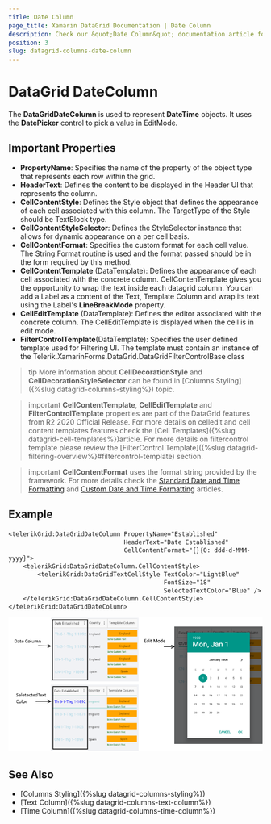 ```yaml
---
title: Date Column
page_title: Xamarin DataGrid Documentation | Date Column
description: Check our &quot;Date Column&quot; documentation article for Telerik DataGrid for Xamarin control.
position: 3
slug: datagrid-columns-date-column
---
```


# DataGrid DateColumn

The **DataGridDateColumn** is used to represent **DateTime** objects. It uses the **DatePicker** control to pick a value in EditMode.

## Important Properties

* **PropertyName**: Specifies the name of the property of the object type that represents each row within the grid.
* **HeaderText**: Defines the content to be displayed in the Header UI that represents the column.
* **CellContentStyle**: Defines the Style object that defines the appearance of each cell associated with this column. The TargetType of the Style should be TextBlock type.
* **CellContentStyleSelector**: Defines the StyleSelector instance that allows for dynamic appearance on a per cell basis.
* **CellContentFormat**: Specifies the custom format for each cell value. The String.Format routine is used and the format passed should be in the form required by this method.
* **CellContentTemplate** (DataTemplate): Defines the appearance of each cell associated with the concrete column. CellContenTemplate gives you the opportunity to wrap the text inside each datagrid column. You can add a Label as a content of the Text, Template Column and wrap its text using the Label's **LineBreakMode** property.
* **CellEditTemplate** (DataTemplate): Defines the editor associated with the concrete column. The CellEditTemplate is displayed when the cell is in edit mode.
* **FilterControlTemplate**(DataTemplate): Specifies the user defined template used for Filtering UI. The template must contain an instance of the Telerik.XamarinForms.DataGrid.DataGridFilterControlBase class

>tip More information about **CellDecorationStyle** and  **CellDecorationStyleSelector** can be found in [Columns Styling]({%slug datagrid-columns-styling%}) topic.

>important **CellContentTemplate**, **CellEditTemplate** and **FilterControlTemplate** properties are part of the DataGrid features from R2 2020 Official Release. For more details on celledit and cell content templates features check the [Cell Templates]({%slug datagrid-cell-templates%})article. For more details on filtercontrol template please review the [FilterControl Template]({%slug datagrid-filtering-overview%}#filtercontrol-template) section.

>important **CellContentFormat** uses the format string provided by the framework. For more details check the [Standard Date and Time Formatting](https://docs.microsoft.com/en-us/dotnet/standard/base-types/standard-date-and-time-format-strings) and [Custom Date and Time Formatting](https://docs.microsoft.com/en-us/dotnet/standard/base-types/custom-date-and-time-format-strings) articles.

## Example

```XAML
<telerikGrid:DataGridDateColumn PropertyName="Established" 
                                HeaderText="Date Established"
                                CellContentFormat="{}{0: ddd-d-MMM-yyyy}">
    <telerikGrid:DataGridDateColumn.CellContentStyle>
        <telerikGrid:DataGridTextCellStyle TextColor="LightBlue" 
                                           FontSize="18" 
                                           SelectedTextColor="Blue" />
    </telerikGrid:DataGridDateColumn.CellContentStyle>
</telerikGrid:DataGridDateColumn>
```

![Date Column](images/datecolumn-overview.png)

## See Also

- [Columns Styling]({%slug datagrid-columns-styling%})
- [Text Column]({%slug datagrid-columns-text-column%})
- [Time Column]({%slug datagrid-columns-time-column%})